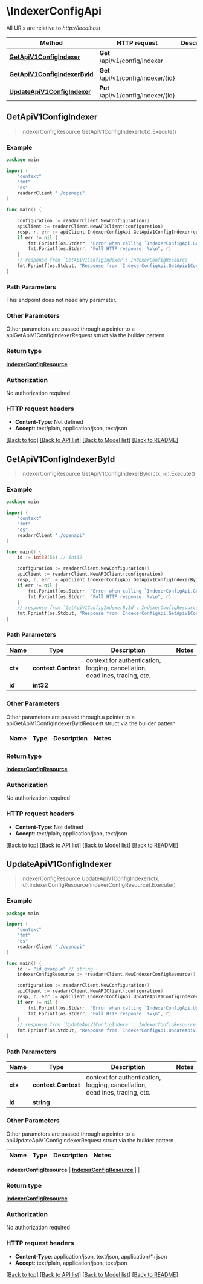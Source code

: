 # \IndexerConfigApi

All URIs are relative to *http://localhost*

Method | HTTP request | Description
------------- | ------------- | -------------
[**GetApiV1ConfigIndexer**](IndexerConfigApi.md#GetApiV1ConfigIndexer) | **Get** /api/v1/config/indexer | 
[**GetApiV1ConfigIndexerById**](IndexerConfigApi.md#GetApiV1ConfigIndexerById) | **Get** /api/v1/config/indexer/{id} | 
[**UpdateApiV1ConfigIndexer**](IndexerConfigApi.md#UpdateApiV1ConfigIndexer) | **Put** /api/v1/config/indexer/{id} | 



## GetApiV1ConfigIndexer

> IndexerConfigResource GetApiV1ConfigIndexer(ctx).Execute()



### Example

```go
package main

import (
    "context"
    "fmt"
    "os"
    readarrClient "./openapi"
)

func main() {

    configuration := readarrClient.NewConfiguration()
    apiClient := readarrClient.NewAPIClient(configuration)
    resp, r, err := apiClient.IndexerConfigApi.GetApiV1ConfigIndexer(context.Background()).Execute()
    if err != nil {
        fmt.Fprintf(os.Stderr, "Error when calling `IndexerConfigApi.GetApiV1ConfigIndexer``: %v\n", err)
        fmt.Fprintf(os.Stderr, "Full HTTP response: %v\n", r)
    }
    // response from `GetApiV1ConfigIndexer`: IndexerConfigResource
    fmt.Fprintf(os.Stdout, "Response from `IndexerConfigApi.GetApiV1ConfigIndexer`: %v\n", resp)
}
```

### Path Parameters

This endpoint does not need any parameter.

### Other Parameters

Other parameters are passed through a pointer to a apiGetApiV1ConfigIndexerRequest struct via the builder pattern


### Return type

[**IndexerConfigResource**](IndexerConfigResource.md)

### Authorization

No authorization required

### HTTP request headers

- **Content-Type**: Not defined
- **Accept**: text/plain, application/json, text/json

[[Back to top]](#) [[Back to API list]](../README.md#documentation-for-api-endpoints)
[[Back to Model list]](../README.md#documentation-for-models)
[[Back to README]](../README.md)


## GetApiV1ConfigIndexerById

> IndexerConfigResource GetApiV1ConfigIndexerById(ctx, id).Execute()



### Example

```go
package main

import (
    "context"
    "fmt"
    "os"
    readarrClient "./openapi"
)

func main() {
    id := int32(56) // int32 | 

    configuration := readarrClient.NewConfiguration()
    apiClient := readarrClient.NewAPIClient(configuration)
    resp, r, err := apiClient.IndexerConfigApi.GetApiV1ConfigIndexerById(context.Background(), id).Execute()
    if err != nil {
        fmt.Fprintf(os.Stderr, "Error when calling `IndexerConfigApi.GetApiV1ConfigIndexerById``: %v\n", err)
        fmt.Fprintf(os.Stderr, "Full HTTP response: %v\n", r)
    }
    // response from `GetApiV1ConfigIndexerById`: IndexerConfigResource
    fmt.Fprintf(os.Stdout, "Response from `IndexerConfigApi.GetApiV1ConfigIndexerById`: %v\n", resp)
}
```

### Path Parameters


Name | Type | Description  | Notes
------------- | ------------- | ------------- | -------------
**ctx** | **context.Context** | context for authentication, logging, cancellation, deadlines, tracing, etc.
**id** | **int32** |  | 

### Other Parameters

Other parameters are passed through a pointer to a apiGetApiV1ConfigIndexerByIdRequest struct via the builder pattern


Name | Type | Description  | Notes
------------- | ------------- | ------------- | -------------


### Return type

[**IndexerConfigResource**](IndexerConfigResource.md)

### Authorization

No authorization required

### HTTP request headers

- **Content-Type**: Not defined
- **Accept**: text/plain, application/json, text/json

[[Back to top]](#) [[Back to API list]](../README.md#documentation-for-api-endpoints)
[[Back to Model list]](../README.md#documentation-for-models)
[[Back to README]](../README.md)


## UpdateApiV1ConfigIndexer

> IndexerConfigResource UpdateApiV1ConfigIndexer(ctx, id).IndexerConfigResource(indexerConfigResource).Execute()



### Example

```go
package main

import (
    "context"
    "fmt"
    "os"
    readarrClient "./openapi"
)

func main() {
    id := "id_example" // string | 
    indexerConfigResource := *readarrClient.NewIndexerConfigResource() // IndexerConfigResource |  (optional)

    configuration := readarrClient.NewConfiguration()
    apiClient := readarrClient.NewAPIClient(configuration)
    resp, r, err := apiClient.IndexerConfigApi.UpdateApiV1ConfigIndexer(context.Background(), id).IndexerConfigResource(indexerConfigResource).Execute()
    if err != nil {
        fmt.Fprintf(os.Stderr, "Error when calling `IndexerConfigApi.UpdateApiV1ConfigIndexer``: %v\n", err)
        fmt.Fprintf(os.Stderr, "Full HTTP response: %v\n", r)
    }
    // response from `UpdateApiV1ConfigIndexer`: IndexerConfigResource
    fmt.Fprintf(os.Stdout, "Response from `IndexerConfigApi.UpdateApiV1ConfigIndexer`: %v\n", resp)
}
```

### Path Parameters


Name | Type | Description  | Notes
------------- | ------------- | ------------- | -------------
**ctx** | **context.Context** | context for authentication, logging, cancellation, deadlines, tracing, etc.
**id** | **string** |  | 

### Other Parameters

Other parameters are passed through a pointer to a apiUpdateApiV1ConfigIndexerRequest struct via the builder pattern


Name | Type | Description  | Notes
------------- | ------------- | ------------- | -------------

 **indexerConfigResource** | [**IndexerConfigResource**](IndexerConfigResource.md) |  | 

### Return type

[**IndexerConfigResource**](IndexerConfigResource.md)

### Authorization

No authorization required

### HTTP request headers

- **Content-Type**: application/json, text/json, application/*+json
- **Accept**: text/plain, application/json, text/json

[[Back to top]](#) [[Back to API list]](../README.md#documentation-for-api-endpoints)
[[Back to Model list]](../README.md#documentation-for-models)
[[Back to README]](../README.md)

